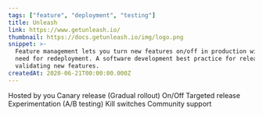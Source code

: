 ```yaml
---
tags: ["feature", "deployment", "testing"]
title: Unleash
link: https://www.getunleash.io/
thumbnail: https://docs.getunleash.io/img/logo.png
snippet: >-
  Feature management lets you turn new features on/off in production with no
  need for redeployment. A software development best practice for releasing and
  validating new features.
createdAt: 2020-06-21T00:00:00.000Z
---
```

Hosted by you
Canary release (Gradual rollout)
On/Off
Targeted release
Experimentation (A/B testing)
Kill switches
Community support